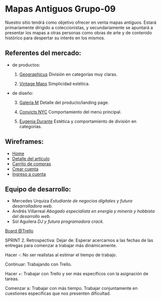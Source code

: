 # Mapas Antiguos Grupo-09

Nuestro sitio tendrá como objetivo ofrecer en venta mapas antiguos. Estará primariamente dirigido a coleccionistas, y secundariamente se apuntará a presentar los mapas a otras personas como obras de arte y de contenido histórico para despertar su interés en los mismos.

## Referentes del mercado:
- de productos:

    1. [Geographicus](https://www.geographicus.com/)
        División en categorías muy claras.

    2. [Vintage Maps](https://www.vintage-maps.com/) 
        Simplicidad estética.

- de diseño:

    3. [Galería M](https://galeriam.com/)
        Detalle del producto/landing page.

    4. [Convicts NYC](https://convicts.nyc/)
        Comportamiento del menú principal.

    5. [Eugenia Durante](https://eugeniadurante.com/portfolio)
        Estética y comportamiento de división en categorías.

## Wireframes:
- [Home](https://ibb.co/P9LZ5h8)
- [Detalle del artículo](https://ibb.co/VwdQB4w)
- [Carrito de compras](https://ibb.co/VHw4sCP)
- [Crear cuenta](https://ibb.co/GHmDqQv)
- [Ingreso a cuenta](https://ibb.co/fn7sXk0)

## Equipo de desarrollo:
- Mercedes Urquiza *Estudiante de negocios digitales y futura desarrolladora web.*
- Andrés Villarreal *Abogado especialista en energía y minería y hobbista del desarrollo web.*
- Sol Aguilera  *DJ y futura programadora crack.*

[Board @Trello](https://trello.com/b/pfLMTWfN/grupo-09)

SPRINT 2.
Retrospectiva:
Dejar de: Esperar acercarnos a las fechas de las entregas para comenzar a trabajar más dinámicamente.

Hacer -: No ser realistas al estimar el tiempo de trabajo.

Continuar: Trabajando con Trello.

Hacer +: Trabajar con Trello y ser más específicos con la asignación de tareas.

Comenzar a: Trabajar con más tiempo. Trabajar conjuntamente en cuestiones específicas que nos presenten dificultad.

